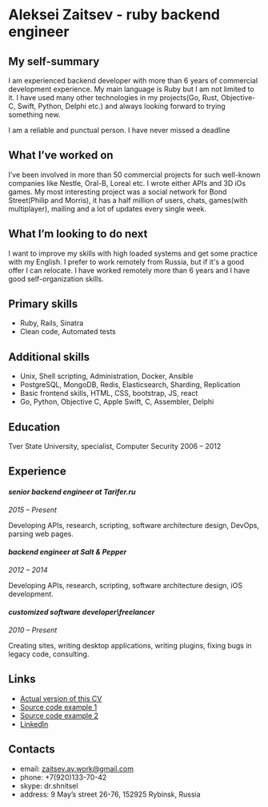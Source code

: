 # Aleksei Zaitsev - ruby backend engineer

## My self-summary

I am experienced backend developer with more than 6 years of commercial development experience. My main language is Ruby but I am not limited to it. I have used many other technologies in my projects(Go, Rust, Objective-C, Swift, Python, Delphi etc.) and always looking forward to trying something new.

I am a reliable and punctual person. I have never missed a deadline

## What I’ve worked on

I’ve been involved in more than 50 commercial projects for such well-known companies like Nestle, Oral-B, Loreal etc. I wrote either APIs and 3D iOs games. My most interesting project was a social network for Bond Street(Philip and Morris), it has a half million of users, chats, games(with multiplayer), mailing and a lot of updates every single week.

## What I’m looking to do next

I want to improve my skills with high loaded systems and get some practice with my English. I prefer to work remotely from Russia, but if it's a good offer I can relocate. I have worked remotely more than 6 years and I have good self-organization skills.

## Primary skills

* Ruby, Rails, Sinatra
* Clean code, Automated tests

## Additional skills

* Unix, Shell scripting, Administration, Docker, Ansible
* PostgreSQL, MongoDB, Redis, Elasticsearch, Sharding, Replication
* Basic frontend skills, HTML, CSS, bootstrap, JS, react
* Go, Python, Objective C, Apple Swift, C, Assembler, Delphi

## Education

Tver State University,
specialist, Computer Security
2006 – 2012

## Experience

#### _senior backend engineer at Tarifer.ru_
_2015 – Present_

Developing APIs, research, scripting, software architecture design, DevOps, parsing web pages.

#### _backend engineer at Salt & Pepper_
_2012 – 2014_

Developing APIs, research, scripting, software architecture design, iOS development.

#### _customized software developer\freelancer_
_2010 – Present_

Creating sites, writing desktop applications, writing plugins, fixing bugs in legacy code, consulting.

## Links

* [Actual version of this CV](https://github.com/DrShnitzel/zaitsev_av_cv)
* [Source code example 1](https://github.com/DrShnitzel/api-beeline-inspector)
* [Source code example 2](https://github.com/DrShnitzel/geo-tasks)
* [LinkedIn](https://ru.linkedin.com/in/aleksei-zaitsev-6188755b)

## Contacts
* email: zaitsev.av.work@gmail.com
* phone: +7(920)133-70-42
* skype: dr.shnitsel
* address: 9 May’s street 26-76, 152925 Rybinsk, Russia
